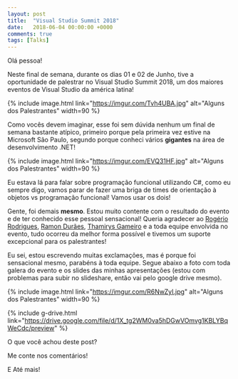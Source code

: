 ```yaml
---
layout: post
title:  "Visual Studio Summit 2018"
date:   2018-06-04 00:00:00 +0000
comments: true
tags: [Talks]
---
```


Olá pessoa!

Neste final de semana, durante os dias 01 e 02 de Junho, tive a oportunidade de palestrar no Visual Studio Summit 2018, um dos maiores eventos de Visual Studio da américa latina!

<!--more-->

{% include image.html link="https://imgur.com/Tvh4UBA.jpg" alt="Alguns dos Palestrantes" width=90 %}

Como vocês devem imaginar, esse foi sem dúvida nenhum um final de semana bastante atípico, primeiro porque pela primeira vez estive na Microsoft São Paulo, segundo porque conheci vários **gigantes** na área de desenvolvimento .NET!

{% include image.html link="https://imgur.com/EVQ31HF.jpg" alt="Alguns dos Palestrantes" width=90 %}

Eu estava lá para falar sobre programação funcional utilizando C#, como eu sempre digo, vamos parar de fazer uma briga de times de orientação à objetos vs programação funcional! Vamos usar os dois!

Gente, foi demais **mesmo**. Estou muito contente com o resultado do evento e de ter conhecido esse pessoal sensacional! Queria agradecer ao [Rogério Rodrigues](https://www.linkedin.com/in/rogeriorodrigues/), [Ramon Durães](https://www.linkedin.com/in/ramonduraes/), [Thamirys Gameiro](https://www.linkedin.com/in/thamirys-gameiro-5535a520/) e a toda equipe envolvida no evento, tudo ocorreu da melhor forma possível e tivemos um suporte excepcional para os palestrantes!



Eu sei, estou escrevendo muitas exclamações, mas é porque foi sensacional mesmo, parabéns à toda equipe. Segue abaixo a foto com toda galera do evento e os slides das minhas apresentações (estou com problemas para subir no slideshare, então vai pelo google drive mesmo).

{% include image.html link="https://imgur.com/R6NwZyI.jpg" alt="Alguns dos Palestrantes" width=90 %}

{% include g-drive.html link="https://drive.google.com/file/d/1X_tg2WM0va5hDGwVOmvg1KBLYBqWeCdc/preview" %}


O que você achou deste post?

Me conte nos comentários!

E Até mais!